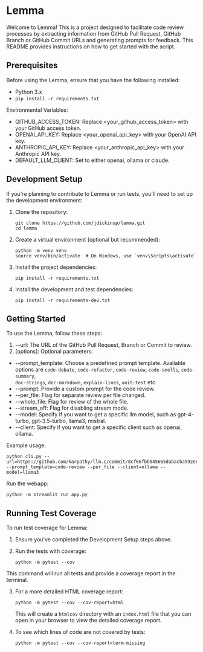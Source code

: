 # Lemma

Welcome to Lemma! This is a project designed to facilitate code review processes by extracting information from GitHub Pull Request, GitHub Branch or GitHub Commit URLs and generating prompts for feedback. This README provides instructions on how to get started with the script.

## Prerequisites

Before using the Lemma, ensure that you have the following installed:
- Python 3.x
- `pip install -r requirements.txt`

Environmental Variables:
- GITHUB_ACCESS_TOKEN: Replace <your_github_access_token> with your GitHub access token.
- OPENAI_API_KEY: Replace <your_openai_api_key> with your OpenAI API key.
- ANTHROPIC_API_KEY: Replace <your_anthropic_api_key> with your Anthropic API key.
- DEFAULT_LLM_CLIENT: Set to either openai, ollama or claude.

## Development Setup

If you're planning to contribute to Lemma or run tests, you'll need to set up the development environment:

1. Clone the repository:
   ```
   git clone https://github.com/jdickinsp/lemma.git
   cd lemma
   ```

2. Create a virtual environment (optional but recommended):
   ```
   python -m venv venv
   source venv/bin/activate  # On Windows, use `venv\Scripts\activate`
   ```

3. Install the project dependencies:
   ```
   pip install -r requirements.txt
   ```

4. Install the development and test dependencies:
   ```
   pip install -r requirements-dev.txt
   ```

## Getting Started

To use the Lemma, follow these steps:

1. --url: The URL of the GitHub Pull Request, Branch or Commit to review.
2. [options]: Optional parameters:
  - --prompt_template: Choose a predefined prompt template. Available options are `code-debate`, `code-refactor`, `code-review`, `code-smells`, `code-summary`,     
    `doc-strings`, `doc-markdown`, `explain-lines`, `unit-test` etc.
  - --prompt: Provide a custom prompt for the code review.
  - --per_file: Flag for separate review per file changed.
  - --whole_file: Flag for review of the whole file.
  - --stream_off: Flag for disabling stream mode.
  - --model: Specify if you want to get a specific llm model, such as gpt-4-turbo, gpt-3.5-turbo, llama3, mistral.
  - --client: Specify if you want to get a specific client such as openai, ollama.

Example usage:
```
python cli.py --url=https://github.com/karpathy/llm.c/commit/8cf66fbb845665dabacba992e8a92631132a58d8 --prompt_template=code-review --per_file --client=ollama --model=llama3
```

Run the webapp:
```
python -m streamlit run app.py
```

## Running Test Coverage

To run test coverage for Lemma:

1. Ensure you've completed the Development Setup steps above.

2. Run the tests with coverage:
   ```
   python -m pytest --cov
   ```

This command will run all tests and provide a coverage report in the terminal.

3. For a more detailed HTML coverage report:
   ```
   python -m pytest --cov --cov-report=html
   ```
   This will create a `htmlcov` directory with an `index.html` file that you can open in your browser to view the detailed coverage report.

4. To see which lines of code are not covered by tests:
   ```
   python -m pytest --cov --cov-report=term-missing
   ```
